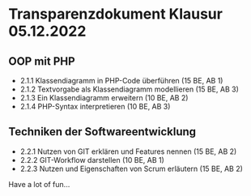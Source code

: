 # Transparenzdokument Klausur 05.12.2022


## OOP mit PHP

- 2.1.1  Klassendiagramm in PHP-Code überführen (15 BE, AB 1)
- 2.1.2  Textvorgabe als Klassendiagramm modellieren (15 BE, AB 3)
- 2.1.3  Ein Klassendiagramm erweitern (10 BE, AB 2)
- 2.1.4  PHP-Syntax interpretieren (10 BE, AB 3)

## Techniken der Softwareentwicklung

- 2.2.1  Nutzen von GIT erklären und Features nennen (15 BE, AB 2)
- 2.2.2  GIT-Workflow darstellen (10 BE, AB 1)
- 2.2.3  Nutzen und Eigenschaften von Scrum erläutern (15 BE, AB 2)

Have a lot of fun...